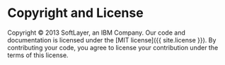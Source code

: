 # Copyright and License

Copyright &copy; 2013 SoftLayer, an IBM Company. Our code and documentation is licensed under the [MIT license]({{ site.license }}). By contributing your code, you agree to license your contribution under the terms of this license.
